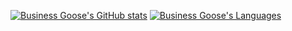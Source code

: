 [![Business Goose's GitHub stats](https://github-readme-stats.vercel.app/api?username=business-goose&show_icons=true&count_private=true&include_all_commits=true&theme=dark&hide_border=true)](https://www.github.com/business-goose)
[![Business Goose's Languages](https://github-readme-stats.vercel.app/api/top-langs/?username=business-goose&theme=dark&hide_border=true)](https://www.github.com/business-goose)
<!-- thanks nichtstudiocode for this !-->
